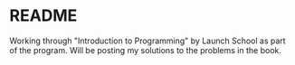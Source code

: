 # README #

Working through "Introduction to Programming" by Launch School as part of
the program. Will be posting my solutions to the problems in the book.
